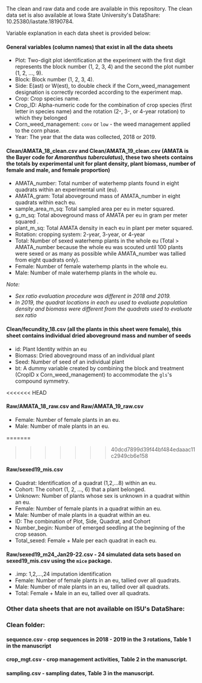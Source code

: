 The clean and raw data and code are available in this repository. The clean data set is also available at Iowa State University's DataShare: 10.25380/iastate.18190784.

Variable explanation in each data sheet is provided below:  

#### General variables (column names) that exist in all the data sheets
+ Plot: Two-digit plot identification at the experiment with the first digit represents the block number (1, 2, 3, 4) and the second the plot number (1, 2, ..., 9).   
+ Block: Block number (1, 2, 3, 4).  
+ Side: E(ast) or W(est), to double check if the Corn_weed_management designation is correctly recorded according to the experiment map.   
+ Crop: Crop species name.  
+ Crop_ID: Alpha-numeric code for the combination of crop species (first letter in species name) and the rotation (2-, 3-, or 4-year rotation) to which they belonged
+ Corn_weed_management: `conv` or `low` - the weed management applied to the corn phase.
+ Year: The year that the data was collected, 2018 or 2019.  

#### Clean/AMATA_18_clean.csv and Clean/AMATA_19_clean.csv (AMATA is the Bayer code for *Amaranthus tuberculatus*), these two sheets contains the totals by experimental unit for plant density, plant biomass, number of female and male, and female proportion)
+ AMATA_number: Total number of waterhemp plants found in eight quadrats within an experimental unit (eu).
+ AMATA_gram: Total aboveground mass of AMATA_number in eight quadrats within each eu.
+ sample_area_m_sq: Total sampled area per eu in meter squared.
+ g_m_sq: Total aboveground mass of AMATA per eu in gram per meter squared .
+ plant_m_sq: Total AMATA density in each eu in plant per meter squared.
+ Rotation: cropping system: 2-year, 3-year, or 4-year  
+ Total: Number of sexed waterhemp plants in the whole eu (Total > AMATA_number because the whole eu was scouted until 100 plants were sexed or as many as possible while AMATA_number was tallied from eight quadrats only).
+ Female: Number of female waterhemp plants in the whole eu.  
+ Male: Number of male waterhemp plants in the whole eu.  


*Note:* 
+ *Sex ratio evaluation procedure was different in 2018 and 2019.*
+ *In 2019, the quadrat locations in each eu used to evaluate population density and biomass were different from the quadrats used to evaluate sex ratio*

#### Clean/fecundity_18.csv (all the plants in this sheet were female), this sheet contains individual dried aboveground mass and number of seeds
+ id: Plant Identity within an eu
+ Biomass: Dried aboveground mass of an individual plant
+ Seed: Number of seed of an individual plant
+ bt: A dummy variable created by combining the block and treatment (CropID x Corn_weed_management) to accommodate the `gls`'s compound symmetry.  


<<<<<<< HEAD
#### Raw/AMATA_18_raw.csv and Raw/AMATA_19_raw.csv
+ Female: Number of female plants in an eu. 
+ Male: Number of male plants in an eu. 

=======
>>>>>>> 40dcd7899d39f44bf484edaaac11c2949cb6e158
#### Raw/sexed19_mis.csv
+ Quadrat: Identification of a quadrat (1,2,...8) within an eu.
+ Cohort: The cohort (1, 2, ..., 6) that a plant belonged. 
+ Unknown: Number of plants whose sex is unknown in a quadrat within an eu. 
+ Female: Number of female plants in a quadrat within an eu. 
+ Male: Number of male plants in a quadrat within an eu. 
+ ID: The combination of Plot, Side, Quadrat, and Cohort
+ Number_begin: Number of emerged seedling at the beginning of the crop season.
+ Total_sexed: Female \+ Male per each quadrat in each eu.  

#### Raw/sexed19_m24_Jan29-22.csv - 24 simulated data sets based on sexed19_mis.csv using the `mice` package. 
+ .imp: 1,2,...,24 imputation identification 
+ Female: Number of female plants in an eu, tallied over all quadrats. 
+ Male: Number of male plants in an eu, tallied over all quadrats. 
+ Total: Female \+ Male in an eu, tallied over all quadrats. 

### Other data sheets that are not available on ISU's DataShare:  

### Clean folder:   

#### sequence.csv - crop sequences in 2018 - 2019 in the 3 rotations, Table 1 in the manuscript

#### crop_mgt.csv - crop management activities, Table 2 in the manuscript. 

#### sampling.csv - sampling dates, Table 3 in the manuscript. 